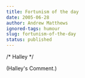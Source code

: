 ```yaml
---
title: Fortunism of the day
date: 2005-06-28
author: Andrew Matthews
ignored-tags: humour
slug: fortunism-of-the-day
status: published
---
```


/\* Halley \*/

(Halley's Comment.)

